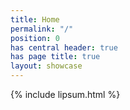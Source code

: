 ```yaml
---
title: Home
permalink: "/"
position: 0
has central header: true
has page title: true
layout: showcase
---
```


{% include lipsum.html %}
